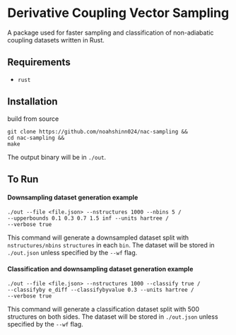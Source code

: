 # Derivative Coupling Vector Sampling
A package used for faster sampling and classification of non-adiabatic coupling datasets written in Rust.

## Requirements
  - `rust`

## Installation
build from source
```
git clone https://github.com/noahshinn024/nac-sampling &&
cd nac-sampling &&
make
```
The output binary will be in `./out`.

## To Run

#### Downsampling dataset generation example
```
./out --file <file.json> --nstructures 1000 --nbins 5 /
--upperbounds 0.1 0.3 0.7 1.5 inf --units hartree /
--verbose true
```
This command will generate a downsampled dataset split with `nstructures/nbins` `structures` in each `bin`. The dataset will be stored in `./out.json` unless specified by the `--wf` flag.

#### Classification and downsampling dataset generation example
```
./out --file <file.json> --nstructures 1000 --classify true /
--classifyby e_diff --classifybyvalue 0.3 --units hartree /
--verbose true
```
This command will generate a classification dataset split with 500 structures on both sides. The dataset will be stored in `./out.json` unless specified by the `--wf` flag.
